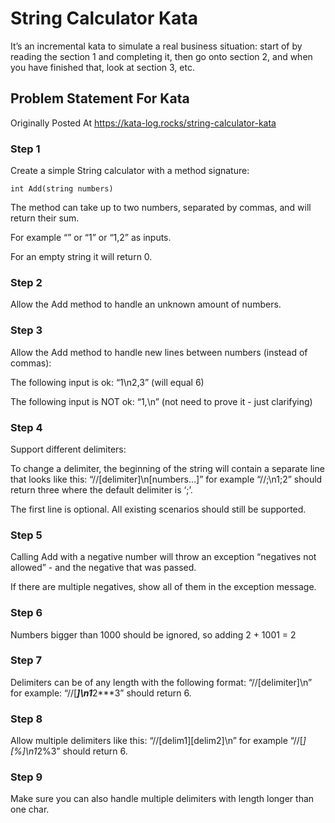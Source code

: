 # String Calculator Kata
It’s an incremental kata to simulate a real business situation: start of by reading the section 1 and completing it, then go onto section 2, and when you have finished that, look at section 3, etc.

## Problem Statement For Kata
Originally Posted At https://kata-log.rocks/string-calculator-kata

### Step 1
Create a simple String calculator with a method signature:

    int Add(string numbers)
The method can take up to two numbers, separated by commas, and will return their sum.

For example “” or “1” or “1,2” as inputs.

For an empty string it will return 0.

### Step 2
Allow the Add method to handle an unknown amount of numbers.

### Step 3
Allow the Add method to handle new lines between numbers (instead of commas):

The following input is ok: “1\n2,3” (will equal 6)

The following input is NOT ok: “1,\n” (not need to prove it - just clarifying)

### Step 4
Support different delimiters:

To change a delimiter, the beginning of the string will contain a separate line that looks like this: “//[delimiter]\n[numbers…]” for example “//;\n1;2” should return three where the default delimiter is ‘;’.

The first line is optional. All existing scenarios should still be supported.

### Step 5
Calling Add with a negative number will throw an exception “negatives not allowed” - and the negative that was passed.

If there are multiple negatives, show all of them in the exception message.

### Step 6
Numbers bigger than 1000 should be ignored, so adding 2 + 1001 = 2

### Step 7
Delimiters can be of any length with the following format: “//[delimiter]\n” for example: “//[***]\n1***2***3” should return 6.

### Step 8
Allow multiple delimiters like this: “//[delim1][delim2]\n” for example “//[*][%]\n1*2%3” should return 6.

### Step 9
Make sure you can also handle multiple delimiters with length longer than one char.

